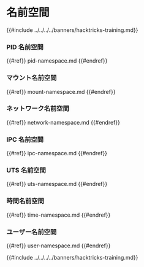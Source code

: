 # 名前空間

{{#include ../../../../banners/hacktricks-training.md}}

### **PID 名前空間**


{{#ref}}
pid-namespace.md
{{#endref}}

### **マウント名前空間**


{{#ref}}
mount-namespace.md
{{#endref}}

### **ネットワーク名前空間**


{{#ref}}
network-namespace.md
{{#endref}}

### **IPC 名前空間**


{{#ref}}
ipc-namespace.md
{{#endref}}

### **UTS 名前空間**


{{#ref}}
uts-namespace.md
{{#endref}}

### 時間名前空間


{{#ref}}
time-namespace.md
{{#endref}}

### ユーザー名前空間


{{#ref}}
user-namespace.md
{{#endref}}

{{#include ../../../../banners/hacktricks-training.md}}

